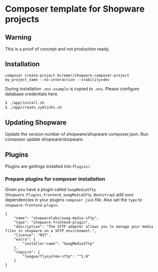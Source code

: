 # Composer template for Shopware projects

## Warning

This is a proof of concept and not production ready.

## Installation

```
composer create-project bcremer/shopware-composer-project my_project_name --no-interaction --stability=dev
```

During installation `.env.example` is copied to `.env`.
Please configure database credentials here.

```bash
$ ./app/install.sh
$ ./app/create_symlinks.sh
```

## Updating Shopware

Update the version number of shopware/shopware composer.json.
Run composer update shopware/shopware.

## Plugins

Plugins are gettings installed into `Plugins/`.

### Prepare plugins for composer installation

Given you have a plugin called `SwagMediaSftp` (`Shopware_Plugins_Frontend_SwagMediaSftp_Bootstrap`) add your dependencies in your plugins `composer.json` file.
Also set the `type` to `shopware-frontend-plugin`.

```
{
    "name": "shopwarelabs/swag-media-sftp",
    "type": "shopware-frontend-plugin",
    "description": "The SFTP adapter allows you to manage your media files in shopware on a SFTP environment.",
    "license": "MIT",
    "extra": {
        "installer-name": "SwagMediaSftp"
    },
    "require": {
        "league/flysystem-sftp": "^1.0"
    }
}
```

